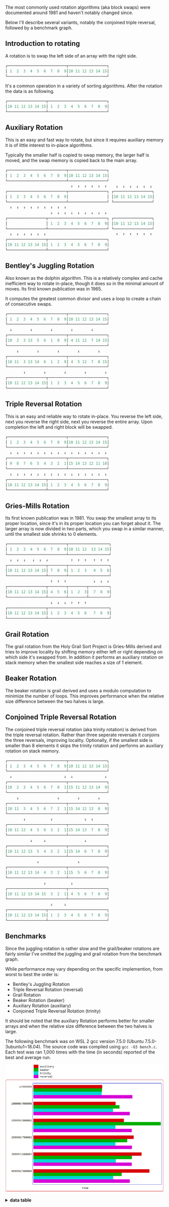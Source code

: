 The most commonly used rotation algorithms (aka block swaps) were documented around 1981 and haven't notably changed since.

Below I'll describe several variants, notably the conjoined triple reversal, followed by a benchmark graph.

Introduction to rotating
------------------------
A rotation is to swap the left side of an array with the right side.
```c
┌──────────────────────────┬─────────────────┐
│ 1  2  3  4  5  6  7  8  9│10 11 12 13 14 15│
└──────────────────────────┴─────────────────┘
```
It's a common operation in a variety of sorting algorithms. After the rotation the data is as following.
```c
┌─────────────────┬──────────────────────────┐
│10 11 12 13 14 15│ 1  2  3  4  5  6  7  8  9│
└─────────────────┴──────────────────────────┘
```

Auxiliary Rotation
------------------
This is an easy and fast way to rotate, but since it requires auxiliary memory it is of little interest to in-place algorithms.

Typically the smaller half is copied to swap memory, the larger half is moved, and the swap memory is copied back to the main array.
```c
┌──────────────────────────┬─────────────────┐
│ 1  2  3  4  5  6  7  8  9│10 11 12 13 14 15│
└──────────────────────────┴─────────────────┘
                             ↑  ↑  ↑  ↑  ↑  ↑    ↓  ↓  ↓  ↓  ↓  ↓
┌──────────────────────────┬─────────────────┐ ┌─────────────────┐
│ 1  2  3  4  5  6  7  8  9│                 │ │10 11 12 13 14 15│
└──────────────────────────┴─────────────────┘ └─────────────────┘
  ↑  ↑  ↑  ↑  ↑  ↑  ↑  ↑  ↑
                    ↓  ↓  ↓  ↓  ↓  ↓  ↓  ↓  ↓
┌─────────────────┬──────────────────────────┐ ┌─────────────────┐
│                 │ 1  2  3  4  5  6  7  8  9│ │10 11 12 13 14 15│
└─────────────────┴──────────────────────────┘ └─────────────────┘
  ↓  ↓  ↓  ↓  ↓  ↓                               ↑  ↑  ↑  ↑  ↑  ↑
┌─────────────────┬──────────────────────────┐
│10 11 12 13 14 15│ 1  2  3  4  5  6  7  8  9│
└─────────────────┴──────────────────────────┘
```

Bentley's Juggling Rotation
---------------------------
Also known as the dolphin algorithm. This is a relatively complex and cache inefficient way to rotate in-place, though it does so in the minimal amount of moves. Its first known publication was in 1965.

It computes the greatest common divisor and uses a loop to create a chain of consecutive swaps.

```c
┌──────────────────────────┬─────────────────┐
│ 1  2  3  4  5  6  7  8  9│10 11 12 13 14 15│
└──────────────────────────┴─────────────────┘
  ↓        ↓        ↓        ↓        ↓
┌──────────────────────────┬─────────────────┐
│10  2  3 13  5  6  1  8  9│ 4 11 12  7 14 15│
└──────────────────────────┴─────────────────┘
     ↓        ↓        ↓        ↓        ↓
┌──────────────────────────┬─────────────────┐
│10 11  3 13 14  6  1  2  9│ 4  5 12  7  8 15│
└──────────────────────────┴─────────────────┘
        ↓        ↓        ↓        ↓        ↓
┌─────────────────┬──────────────────────────┐
│10 11 12 13 14 15│ 1  2  3  4  5  6  7  8  9│
└─────────────────┴──────────────────────────┘
```

Triple Reversal Rotation
------------------------
This is an easy and reliable way to rotate in-place. You reverse the left side, next you reverse the right side, next you reverse the entire array. Upon completion the left and right block will be swapped.
```c
┌──────────────────────────┬─────────────────┐
│ 1  2  3  4  5  6  7  8  9│10 11 12 13 14 15│
└──────────────────────────┴─────────────────┘
  ↓  ↓  ↓  ↓  ↓  ↓  ↓  ↓  ↓  ↓  ↓  ↓  ↓  ↓  ↓
┌──────────────────────────┬─────────────────┐
│ 9  8  7  6  5  4  3  2  1│15 14 13 12 11 10│
└──────────────────────────┴─────────────────┘
  ↓  ↓  ↓  ↓  ↓  ↓  ↓  ↓  ↓  ↓  ↓  ↓  ↓  ↓  ↓
┌─────────────────┬──────────────────────────┐
│10 11 12 13 14 15│ 1  2  3  4  5  6  7  8  9│
└─────────────────┴──────────────────────────┘
```

Gries-Mills Rotation
--------------------
Its first known publication was in 1981. You swap the smallest array to its proper location, since it's in its proper location you can forget about it. The larger array is now divided in two parts, which you swap in a similar manner, until the smallest side shrinks to 0 elements.
```c
┌──────────────────────────┬──────────────────┐
│ 1  2  3  4  5  6  7  8  9│10 11 12  13 14 15│
└──────────────────────────┴──────────────────┘
  ↓  ↓  ↓   ↓  ↓  ↓          ↑  ↑  ↑   ↑  ↑  ↑
┌─────────────────┬────────┬──────────────────┐
│10 11 12 13 14 15│ 7  8  9│ 1  2  3   4  5  6│
└─────────────────┴────────┴──────────────────┘
                    ↑  ↑  ↑            ↓  ↓  ↓
┌─────────────────┬────────┬────────┬─────────┐
│10 11 12 13 14 15│ 4  5  6│ 1  2  3│  7  8  9│
└─────────────────┴────────┴────────┴─────────┘
                    ↓  ↓  ↓  ↑  ↑  ↑
┌─────────────────┬───────────────────────────┐
│10 11 12 13 14 15│ 1  2  3  4  5  6   7  8  9│
└─────────────────┴───────────────────────────┘
```

Grail Rotation
--------------
The grail rotation from the Holy Grail Sort Project is Gries-Mills derived and tries to improve locality by shifting memory either left or right depending on which side it's swapped from. In addition it performs an auxiliary rotation on stack memory when the smallest side reaches a size of 1 element.

Beaker Rotation
---------------
The beaker rotation is grail derived and uses a modulo computation to minimize the number of loops. This improves performance when the relative size difference between the two halves is large.

Conjoined Triple Reversal Rotation
----------------------------------
The conjoined triple reversal rotation (aka trinity rotation) is derived from the triple reversal rotation. Rather than three seperate reversals it conjoins the three reversals, improving locality. Optionally, if the smallest side is smaller than 8 elements it skips the trinity rotation and performs an auxiliary rotation on stack memory.
```c
┌──────────────────────────┬─────────────────┐
│ 1  2  3  4  5  6  7  8  9│10 11 12 13 14 15│
└──────────────────────────┴─────────────────┘
  ↓                       ↓  ↓              ↓
┌──────────────────────────┬─────────────────┐
│10  2  3  4  5  6  7  8  1│15 11 12 13 14  9│
└──────────────────────────┴─────────────────┘
     ↓                 ↓        ↓        ↓
┌──────────────────────────┬─────────────────┐
│10 11  3  4  5  6  7  2  1│15 14 12 13  8  9│
└──────────────────────────┴─────────────────┘
        ↓           ↓              ↓  ↓
┌──────────────────────────┬─────────────────┐
│10 11 12  4  5  6  3  2  1│15 14 13  7  8  9│
└──────────────────────────┴─────────────────┘
           ↓     ↓                 ↓
┌──────────────────────────┬─────────────────┐
│10 11 12 13  5  4  3  2  1│15 14  6  7  8  9│
└──────────────────────────┴─────────────────┘
              ↓                 ↓
┌──────────────────────────┬─────────────────┐
│10 11 12 13 14  4  3  2  1│15  5  6  7  8  9│
└──────────────────────────┴─────────────────┘
                 ↓           ↓
┌──────────────────────────┬─────────────────┐
│10 11 12 13 14 15  3  2  1│ 4  5  6  7  8  9│
└──────────────────────────┴─────────────────┘
                    ↓     ↓
┌─────────────────┬──────────────────────────┐
│10 11 12 13 14 15│ 1  2  3  4  5  6  7  8  9│
└─────────────────┴──────────────────────────┘
```
Benchmarks
----------
Since the juggling rotation is rather slow and the grail/beaker rotations are fairly similar I've omitted the juggling and grail rotation from the benchmark graph.

While performance may vary depending on the specific implemention, from worst to best the order is:

* Bentley's Juggling Rotation
* Triple Reversal Rotation (reversal)
* Grail Rotation
* Beaker Rotation (beaker)
* Auxiliary Rotation (auxiliary)
* Conjoined Triple Reversal Rotation (trinity)

It should be noted that the auxiliary Rotation performs better for smaller arrays and when the relative size difference between the two halves is large.

The following benchmark was on WSL 2 gcc version 7.5.0 (Ubuntu 7.5.0-3ubuntu1~18.04). The source code was compiled using `gcc -O3 bench.c`. Each test was ran 1,000 times with the time (in seconds) reported of the best and average run.

![rotation graph](/graph1.png)

<details><summary><b>data table</b></summary>

|      Name |    Items | Type |     Best |  Average |     Loops | Samples |     Distribution |
| --------- | -------- | ---- | -------- | -------- | --------- | ------- | ---------------- |
| auxiliary |  1000000 |   32 | 0.000357 | 0.000381 |         1 |    1000 |         1/999999 |
|    beaker |  1000000 |   32 | 0.000357 | 0.000382 |         1 |    1000 |         1/999999 |
|     grail |  1000000 |   32 | 0.000357 | 0.000377 |         1 |    1000 |         1/999999 |
|  juggling |  1000000 |   32 | 0.000597 | 0.000623 |         1 |    1000 |         1/999999 |
|   trinity |  1000000 |   32 | 0.000357 | 0.000377 |         1 |    1000 |         1/999999 |
|  reversal |  1000000 |   32 | 0.000510 | 0.000544 |         1 |    1000 |         1/999999 |
|           |          |      |          |          |           |         |                  |
| auxiliary |  1000000 |   32 | 0.000434 | 0.000463 |         1 |    1000 |    100000/900000 |
|    beaker |  1000000 |   32 | 0.000447 | 0.000469 |         1 |    1000 |    100000/900000 |
|     grail |  1000000 |   32 | 0.000450 | 0.000475 |         1 |    1000 |    100000/900000 |
|  juggling |  1000000 |   32 | 0.000630 | 0.000653 |         1 |    1000 |    100000/900000 |
|   trinity |  1000000 |   32 | 0.000412 | 0.000444 |         1 |    1000 |    100000/900000 |
|  reversal |  1000000 |   32 | 0.000501 | 0.000530 |         1 |    1000 |    100000/900000 |
|           |          |      |          |          |           |         |                  |
| auxiliary |  1000000 |   32 | 0.000471 | 0.000500 |         1 |    1000 |    199999/800001 |
|    beaker |  1000000 |   32 | 0.000667 | 0.000695 |         1 |    1000 |    199999/800001 |
|     grail |  1000000 |   32 | 0.000625 | 0.000651 |         1 |    1000 |    199999/800001 |
|  juggling |  1000000 |   32 | 0.000784 | 0.000816 |         1 |    1000 |    199999/800001 |
|   trinity |  1000000 |   32 | 0.000430 | 0.000460 |         1 |    1000 |    199999/800001 |
|  reversal |  1000000 |   32 | 0.000511 | 0.000545 |         1 |    1000 |    199999/800001 |
|           |          |      |          |          |           |         |                  |
| auxiliary |  1000000 |   32 | 0.000525 | 0.000561 |         1 |    1000 |    299998/700002 |
|    beaker |  1000000 |   32 | 0.000494 | 0.000544 |         1 |    1000 |    299998/700002 |
|     grail |  1000000 |   32 | 0.000515 | 0.000551 |         1 |    1000 |    299998/700002 |
|  juggling |  1000000 |   32 | 0.001917 | 0.002023 |         1 |    1000 |    299998/700002 |
|   trinity |  1000000 |   32 | 0.000429 | 0.000461 |         1 |    1000 |    299998/700002 |
|  reversal |  1000000 |   32 | 0.000511 | 0.000549 |         1 |    1000 |    299998/700002 |
|           |          |      |          |          |           |         |                  |
| auxiliary |  1000000 |   32 | 0.000567 | 0.000599 |         1 |    1000 |    399997/600003 |
|    beaker |  1000000 |   32 | 0.000516 | 0.000544 |         1 |    1000 |    399997/600003 |
|     grail |  1000000 |   32 | 0.000544 | 0.000570 |         1 |    1000 |    399997/600003 |
|  juggling |  1000000 |   32 | 0.001724 | 0.001773 |         1 |    1000 |    399997/600003 |
|   trinity |  1000000 |   32 | 0.000429 | 0.000459 |         1 |    1000 |    399997/600003 |
|  reversal |  1000000 |   32 | 0.000509 | 0.000545 |         1 |    1000 |    399997/600003 |
|           |          |      |          |          |           |         |                  |
| auxiliary |  1000000 |   32 | 0.000613 | 0.000657 |         1 |    1000 |    499996/500004 |
|    beaker |  1000000 |   32 | 0.000460 | 0.000483 |         1 |    1000 |    499996/500004 |
|     grail |  1000000 |   32 | 0.000789 | 0.000825 |         1 |    1000 |    499996/500004 |
|  juggling |  1000000 |   32 | 0.001059 | 0.001099 |         1 |    1000 |    499996/500004 |
|   trinity |  1000000 |   32 | 0.000417 | 0.000446 |         1 |    1000 |    499996/500004 |
|  reversal |  1000000 |   32 | 0.000501 | 0.000539 |         1 |    1000 |    499996/500004 |

</details>
